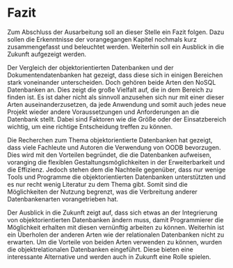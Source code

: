 # Fazit

Zum Abschluss der Ausarbeitung soll an dieser Stelle ein Fazit folgen. Dazu sollen die Erkenntnisse der vorangegangen Kapitel nochmals kurz zusammengefasst und beleuchtet werden. Weiterhin soll ein Ausblick in die Zukunft aufgezeigt werden.   

Der Vergleich der objektorientierten Datenbanken und der Dokumentendatenbanken hat gezeigt, dass diese sich in einigen Bereichen stark voneinander unterscheiden. Doch gehören beide Arten den NoSQL Datenbanken an. Dies zeigt die große Vielfalt auf, die in dem Bereich zu finden ist. Es ist daher nicht als sinnvoll anzusehen sich nur mit einer dieser Arten auseinanderzusetzen, da jede Anwendung und somit auch jedes neue Projekt wieder andere Voraussetzungen und Anforderungen an die Datenbank stellt. Dabei sind Faktoren wie die Größe oder der Einsatzbereich wichtig, um eine richtige Entscheidung treffen zu können.

Die Recherchen zum Thema objektorientierte Datenbanken hat gezeigt, dass viele Fachleute und Autoren die Verwendung von OODB bevorzugen. Dies wird mit den Vorteilen begründet, die die Datenbanken aufweisen, voranging die flexiblen Gestaltungsmöglichkeiten in der Erweiterbarkeit und die Effizienz. Jedoch stehen dem die Nachteile gegenüber, dass nur wenige Tools und Programme die objektorientierten Datenbanken unterstützten und es nur recht wenig Literatur zu dem Thema gibt. Somit sind die Möglichkeiten der Nutzung begrenzt, was die Verbreitung anderer Datenbankenarten vorangetrieben hat. 

Der Ausblick in die Zukunft zeigt auf, dass sich etwas an der Integrierung von objektorientierten Datenbanken ändern muss, damit Programmierer die Möglichkeit erhalten mit diesen vernünftig arbeiten zu können. Weiterhin ist ein Überholen der anderen Arten wie der relationalen Datenbanken nicht zu erwarten. Um die Vorteile von beiden Arten verwenden zu können, wurden die objektrelationalen Datenbanken eingeführt. Diese bieten eine interessante Alternative und werden auch in Zukunft eine Rolle spielen.
